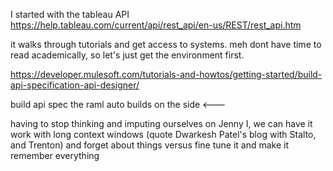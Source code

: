 I started with the tableau API
https://help.tableau.com/current/api/rest_api/en-us/REST/rest_api.htm

it walks through tutorials and get access to systems. meh dont have time to read academically, so let's just get the environment first.



https://developer.mulesoft.com/tutorials-and-howtos/getting-started/build-api-specification-api-designer/

build api spec
the raml auto builds on the side <--- 


having to stop thinking and imputing ourselves on Jenny I, we can have it work with long context windows (quote Dwarkesh Patel's blog with Stalto, and Trenton) and forget about things versus fine tune it and make it remember everything